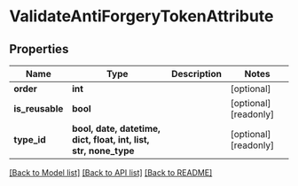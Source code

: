 # ValidateAntiForgeryTokenAttribute


## Properties
Name | Type | Description | Notes
------------ | ------------- | ------------- | -------------
**order** | **int** |  | [optional] 
**is_reusable** | **bool** |  | [optional] [readonly] 
**type_id** | **bool, date, datetime, dict, float, int, list, str, none_type** |  | [optional] [readonly] 

[[Back to Model list]](../README.md#documentation-for-models) [[Back to API list]](../README.md#documentation-for-api-endpoints) [[Back to README]](../README.md)


